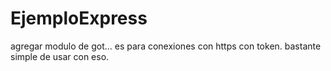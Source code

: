 # EjemploExpress
agregar modulo de got... es para conexiones con https con token. bastante simple de usar con eso. 
